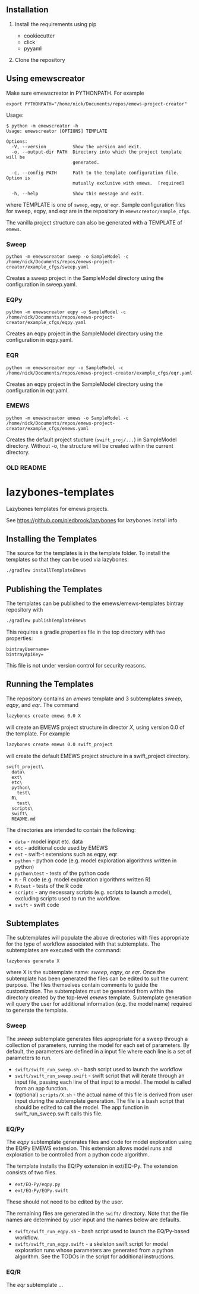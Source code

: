 ## Installation ##

1. Install the requirements using pip

    * cookiecutter
    * click
    * pyyaml

2. Clone the repository

## Using emewscreator ##

Make sure emewscreator in PYTHONPATH. For example

`export PYTHONPATH="/home/nick/Documents/repos/emews-project-creator"`

Usage:

```
$ python -m emewscreator -h
Usage: emewscreator [OPTIONS] TEMPLATE

Options:
  -V, --version          Show the version and exit.
  -o, --output-dir PATH  Directory into which the project template will be
                         generated.

  -c, --config PATH      Path to the template configuration file. Option is
                         mutually exclusive with emews.  [required]

  -h, --help             Show this message and exit.
  ```

where TEMPLATE is one of `sweep`, `eqpy`, or `eqr`. Sample configuration
files for sweep, eqpy, and eqr are in the repository in `emewscreator/sample_cfgs`.

The vanilla project structure can also be generated with a TEMPLATE of `emews`. 

### Sweep ###

`python -m emewscreator sweep -o SampleModel -c /home/nick/Documents/repos/emews-project-creator/example_cfgs/sweep.yaml`

Creates a sweep project in the SampleModel directory using the configuration in sweep.yaml. 

### EQPy ###

`python -m emewscreator eqpy -o SampleModel -c /home/nick/Documents/repos/emews-project-creator/example_cfgs/eqpy.yaml`

Creates an eqpy project in the SampleModel directory using the configuration in eqpy.yaml. 

### EQR ###

`python -m emewscreator eqr -o SampleModel -c /home/nick/Documents/repos/emews-project-creator/example_cfgs/eqr.yaml`

Creates an eqpy project in the SampleModel directory using the configuration in eqr.yaml. 

### EMEWS ###

`python -m emewscreator emews -o SampleModel -c /home/nick/Documents/repos/emews-project-creator/example_cfgs/emews.yaml`

Creates the default project stucture (`swift_proj/...`) in SampleModel directory. Without -o, the 
structure will be created within the current directory.



### OLD README ####

# lazybones-templates
Lazybones templates for emews projects.

See https://github.com/pledbrook/lazybones for lazybones install info

## Installing the Templates ##

The source for the templates is in the template folder. To install the templates so that they can be used via lazybones:
```bash
./gradlew installTemplateEmews
```

## Publishing the Templates ##

The templates can be published to the emews/emews-templates bintray
repository with

```bash
./gradlew publishTemplateEmews
```

This requires a gradle.properties file in the top directory with two properties:

```
bintrayUsername=
bintrayApiKey=
```

This file is not under version control for security reasons.

## Running the Templates ##

The repository contains an *emews* template and 3 subtemplates *sweep*, *eqpy*, and *eqr*. The command

```bash
lazybones create emews 0.0 X
```

will create an EMEWS project structure in director *X*, using version 0.0 of the template. For example

```bash
lazybones create emews 0.0 swift_project
```

will create the default EMEWS project structure in a swift_project directory.

```
swift_project\
  data\
  ext\
  etc\
  python\
    test\
  R\
    test\
  scripts\
  swift\
  README.md
```
The directories are intended to contain the following:

 * `data` - model input etc. data
 * `etc` - additional code used by EMEWS
 * `ext` - swift-t extensions such as eqpy, eqr
 * `python` - python code (e.g. model exploration algorithms written in python)
 * `python\test` - tests of the python code
 * `R` - R code (e.g. model exploration algorithms written R)
 * `R\test` - tests of the R code
 * `scripts` - any necessary scripts (e.g. scripts to launch a model), excluding scripts used to run the workflow.
 * `swift` - swift code

## Subtemplates ##

The subtemplates will populate the above directories with files appropriate for
the type of workflow associated with that subtemplate. The subtemplates are
executed with the command:

```
lazybones generate X
```

where X is the subtemplate name: *sweep*, *eqpy*, or *eqr*. Once the
subtemplate has been generated the files can be edited to suit the
current purpose. The files themselves contain comments to guide the
customization. The subtemplates must be generated from within the directory
created by the top-level *emews* template. Subtemplate generation will query
the user for additional information (e.g. the model name) required to
generate the template.

### Sweep ###

The *sweep* subtemplate generates files appropriate for a sweep through
a collection of parameters, running the model for each set of parameters. By
default, the parameters are defined in a input file where each line is a
set of parameters to run.

  * `swift/swift_run_sweep.sh` - bash script used to launch the workflow
  * `swift/swift_run_sweep.swift` - swift script that will iterate through an
  input file, passing each line of that input to a model. The model is called
  from an app function.
  * (optional) `scripts/X.sh` - the actual name of this file is derived from user
  input during the subtemplate generation. The file is a bash script that
  should be edited to call the model. The app function in
  swift_run_sweep.swift calls this file.

### EQ/Py ###

The *eqpy* subtemplate generates files and code for model exploration using
the EQ/Py EMEWS extension. This extension allows model runs and exploration
to be controlled from a python code algorithm.

The template installs the EQ/Py extension in ext/EQ-Py. The extension consists
of two files.

  * `ext/EQ-Py/eqpy.py`
  * `ext/EQ-Py/EQPy.swift`

These should not need to be edited by the user.

The remaining files are generated in the `swift/` directory. Note that the file
names are determined by user input and the names below are defaults.

  * `swift/swift_run_eqpy.sh` - bash script used to launch the EQ/Py-based
  workflow.
  * `swift/swift_run_eqpy.swift` - a skeleton swift script for model exploration
  runs whose parameters are generated from a python algorithm. See the
  TODOs in the script for additional instructions.

### EQ/R ###

The *eqr* subtemplate ...

